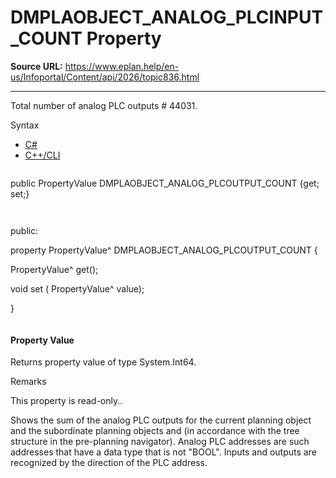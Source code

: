 # DMPLAOBJECT_ANALOG_PLCINPUT_COUNT Property

**Source URL:** https://www.eplan.help/en-us/Infoportal/Content/api/2026/topic836.html

---

Total number of analog PLC outputs # 44031.

Syntax

- [C#](#i-syntax-CS)
- [C++/CLI](#i-syntax-CPP2005)

```
```
public PropertyValue DMPLAOBJECT_ANALOG_PLCOUTPUT_COUNT {get; set;}
```
```

```
```
public:

property PropertyValue^ DMPLAOBJECT_ANALOG_PLCOUTPUT_COUNT {

   PropertyValue^ get();

   void set (    PropertyValue^ value);

}
```
```

#### Property Value

Returns property value of type System.Int64.

Remarks

This property is read-only..

Shows the sum of the analog PLC outputs for the current planning object and the subordinate planning objects and (in accordance with the tree structure in the pre-planning navigator). Analog PLC addresses are such addresses that have a data type that is not "BOOL". Inputs and outputs are recognized by the direction of the PLC address.
